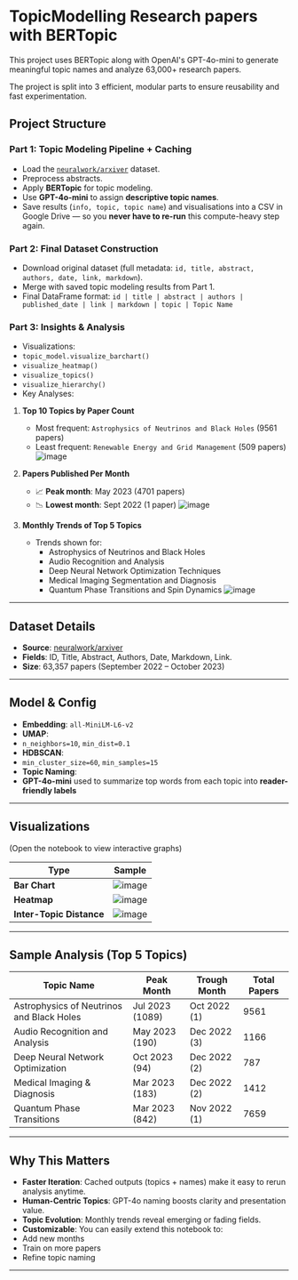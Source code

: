 # TopicModelling Research papers with BERTopic
This project uses BERTopic along with OpenAI's GPT-4o-mini to generate meaningful topic names and analyze 63,000+ research papers. 

The project is split into 3 efficient, modular parts to ensure reusability and fast experimentation.

## Project Structure

### Part 1: Topic Modeling Pipeline + Caching  
- Load the [`neuralwork/arxiver`](https://huggingface.co/datasets/neuralwork/arxiver) dataset.
- Preprocess abstracts.
- Apply **BERTopic** for topic modeling.
- Use **GPT-4o-mini** to assign **descriptive topic names**.
- Save results (`info, topic, topic name`) and visualisations into a CSV in Google Drive — so you **never have to re-run** this compute-heavy step again.

### Part 2: Final Dataset Construction  
- Download original dataset (full metadata: `id, title, abstract, authors, date, link, markdown`).
- Merge with saved topic modeling results from Part 1.
- Final DataFrame format: `id | title | abstract | authors | published_date | link | markdown | topic | Topic Name`

### Part 3: Insights & Analysis  
- Visualizations:
- `topic_model.visualize_barchart()`
- `visualize_heatmap()`
- `visualize_topics()`
- `visualize_hierarchy()`
- Key Analyses:
1. **Top 10 Topics by Paper Count**
   - Most frequent: `Astrophysics of Neutrinos and Black Holes` (9561 papers)
   - Least frequent: `Renewable Energy and Grid Management` (509 papers)
    ![image](https://github.com/user-attachments/assets/df207f4a-c519-4319-90c6-f42c33c2e0c4)

     
2. **Papers Published Per Month**
   - 📈 **Peak month**: May 2023 (4701 papers)
   - 📉 **Lowest month**: Sept 2022 (1 paper)
     ![image](https://github.com/user-attachments/assets/fa8d0eca-31bc-415a-a1c4-4d9c68e51b0d)

3. **Monthly Trends of Top 5 Topics**
   - Trends shown for:
     - Astrophysics of Neutrinos and Black Holes
     - Audio Recognition and Analysis
     - Deep Neural Network Optimization Techniques
     - Medical Imaging Segmentation and Diagnosis
     - Quantum Phase Transitions and Spin Dynamics
     ![image](https://github.com/user-attachments/assets/9dc42b9c-62c1-4f33-b8d7-e729dbccc9bf)

---

## Dataset Details
- **Source**: [neuralwork/arxiver](https://huggingface.co/datasets/neuralwork/arxiver)
- **Fields**: ID, Title, Abstract, Authors, Date, Markdown, Link.
- **Size**: 63,357 papers (September 2022 – October 2023)
  
---

## Model & Config
- **Embedding**: `all-MiniLM-L6-v2`
- **UMAP**:
- `n_neighbors=10`, `min_dist=0.1`
- **HDBSCAN**:
- `min_cluster_size=60`, `min_samples=15`
- **Topic Naming**:
- **GPT-4o-mini** used to summarize top words from each topic into **reader-friendly labels**

---

## Visualizations
(Open the notebook to view interactive graphs)

| Type | Sample |
|------|--------|
| **Bar Chart** | ![image](https://github.com/user-attachments/assets/c1b108ee-9ec4-4c9f-8f5c-f6b6a41b971a)|
| **Heatmap** | ![image](https://github.com/user-attachments/assets/cf15866c-cfb0-4ef9-af34-5261414c0412)|
| **Inter-Topic Distance** | ![image](https://github.com/user-attachments/assets/d41eb35f-eaf4-47e9-b662-c01aebd5b2a7)|

---

## Sample Analysis (Top 5 Topics)

| Topic Name | Peak Month | Trough Month | Total Papers |
|------------|------------|--------------|--------------|
| Astrophysics of Neutrinos and Black Holes | Jul 2023 (1089) | Oct 2022 (1) | 9561 |
| Audio Recognition and Analysis | May 2023 (190) | Dec 2022 (3) | 1166 |
| Deep Neural Network Optimization | Oct 2023 (94) | Dec 2022 (2) | 787 |
| Medical Imaging & Diagnosis | Mar 2023 (183) | Dec 2022 (2) | 1412 |
| Quantum Phase Transitions | Mar 2023 (842) | Nov 2022 (1) | 7659 |

---
## Why This Matters

- **Faster Iteration**: Cached outputs (topics + names) make it easy to rerun analysis anytime.
- **Human-Centric Topics**: GPT-4o naming boosts clarity and presentation value.
- **Topic Evolution**: Monthly trends reveal emerging or fading fields.
- **Customizable**: You can easily extend this notebook to:
- Add new months
- Train on more papers
- Refine topic naming
---


